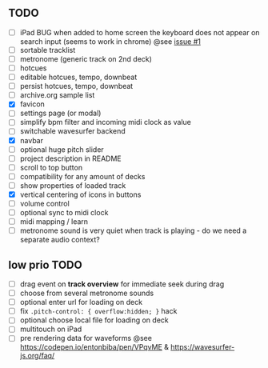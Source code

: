 
## TODO
  - [ ] iPad BUG when added to home screen the keyboard does not appear on search input (seems to work in chrome) @see [issue #1](https://github.com/othmar52/instrupella/issues/1)
  - [ ] sortable tracklist
  - [ ] metronome (generic track on 2nd deck)
  - [ ] hotcues
  - [ ] editable hotcues, tempo, downbeat
  - [ ] persist hotcues, tempo, downbeat
  - [ ] archive.org sample list
  - [x] favicon
  - [ ] settings page (or modal)
  - [ ] simplify bpm filter and incoming midi clock as value
  - [ ] switchable wavesurfer backend
  - [x] navbar
  - [ ] optional huge pitch slider
  - [ ] project description in README
  - [ ] scroll to top button
  - [ ] compatibility for any amount of decks
  - [ ] show properties of loaded track
  - [x] vertical centering of icons in buttons
  - [ ] volume control
  - [ ] optional sync to midi clock
  - [ ] midi mapping / learn
  - [ ] metronome sound is very quiet when track is playing - do we need a separate audio context?

## low prio TODO
  - [ ] drag event on **track overview** for immediate seek during drag
  - [ ] choose from several metronome sounds
  - [ ] optional enter url for loading on deck
  - [ ] fix `.pitch-control: { overflow:hidden; }` hack
  - [ ] optional choose local file for loading on deck
  - [ ] multitouch on iPad
  - [ ] pre rendering data for waveforms @see https://codepen.io/entonbiba/pen/VPqvME & https://wavesurfer-js.org/faq/